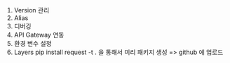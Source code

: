 1. Version 관리
2. Alias
3. 디버깅
4. API Gateway 연동
5. 환경 변수 설정
6. Layers
pip install request -t .  을 통해서 미리 패키지 생성 => github 에 업로드
